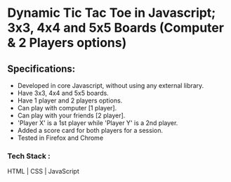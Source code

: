 # Dynamic Tic Tac Toe in Javascript; 3x3, 4x4 and 5x5 Boards (Computer & 2 Players options)

## Specifications:

- Developed in core Javascript, without using any external library.
- Have 3x3, 4x4 and 5x5 boards.
- Have 1 player and 2 players options.
- Can play with computer [1 player].
- Can play with your friends [2 player].
- 'Player X' is a 1st player while 'Player Y' is a 2nd player.
- Added a score card for both players for a session.
- Tested in Firefox and Chrome

### Tech Stack :
HTML | CSS  | JavaScript